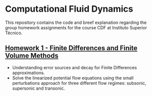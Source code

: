 # Computational Fluid Dynamics

This repository contains the code and breef explanation regarding the group homework assignments for the course CDF at Instituto Superior Técnico.

## [Homework 1 - Finite Differences and Finite Volume Methods](https://github.com/josemfsantos97/CFD-2019/tree/main/Homework01)
- Understanding error sources and decay for Finite Differences approximations.
- Solve the linearized potential flow equations using the small perturbations approach for three different flow regimes: subsonic, supersonic and transonic.

